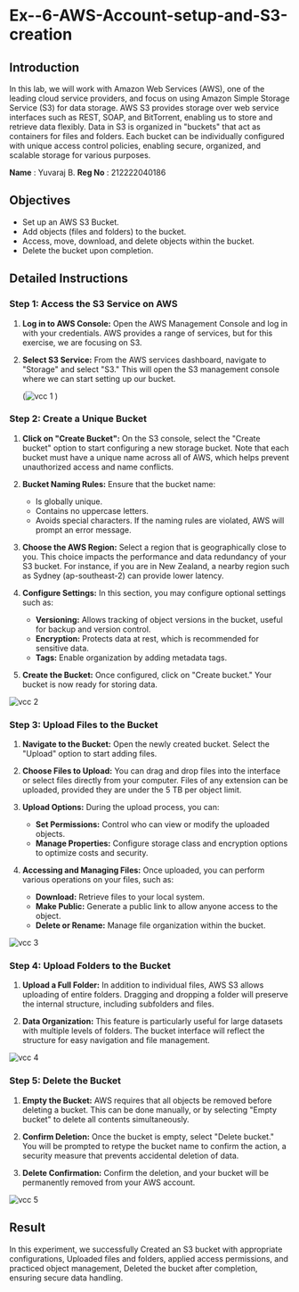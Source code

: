 # Ex--6-AWS-Account-setup-and-S3-creation

## Introduction

In this lab, we will work with Amazon Web Services (AWS), one of the leading cloud service providers, and focus on using Amazon Simple Storage Service (S3) for data storage. AWS S3 provides storage over web service interfaces such as REST, SOAP, and BitTorrent, enabling us to store and retrieve data flexibly. Data in S3 is organized in "buckets" that act as containers for files and folders. Each bucket can be individually configured with unique access control policies, enabling secure, organized, and scalable storage for various purposes.

**Name** : Yuvaraj B.
**Reg No** : 212222040186


## Objectives

- Set up an AWS S3 Bucket.
- Add objects (files and folders) to the bucket.
- Access, move, download, and delete objects within the bucket.
- Delete the bucket upon completion.

## Detailed Instructions

### Step 1: Access the S3 Service on AWS

1. **Log in to AWS Console:** Open the AWS Management Console and log in with your credentials. AWS provides a range of services, but for this exercise, we are focusing on S3.
   
2. **Select S3 Service:** From the AWS services dashboard, navigate to "Storage" and select "S3." This will open the S3 management console where we can start setting up our bucket.

   (![vcc 1](https://github.com/user-attachments/assets/1cadcdc1-576e-4646-8962-4f4def12f691)
)

### Step 2: Create a Unique Bucket

1. **Click on "Create Bucket":** On the S3 console, select the "Create bucket" option to start configuring a new storage bucket. Note that each bucket must have a unique name across all of AWS, which helps prevent unauthorized access and name conflicts.
   
2. **Bucket Naming Rules:** Ensure that the bucket name:
   - Is globally unique.
   - Contains no uppercase letters.
   - Avoids special characters.
   If the naming rules are violated, AWS will prompt an error message.

3. **Choose the AWS Region:** Select a region that is geographically close to you. This choice impacts the performance and data redundancy of your S3 bucket. For instance, if you are in New Zealand, a nearby region such as Sydney (ap-southeast-2) can provide lower latency.

4. **Configure Settings:** In this section, you may configure optional settings such as:
   - **Versioning:** Allows tracking of object versions in the bucket, useful for backup and version control.
   - **Encryption:** Protects data at rest, which is recommended for sensitive data.
   - **Tags:** Enable organization by adding metadata tags.
   
5. **Create the Bucket:** Once configured, click on "Create bucket." Your bucket is now ready for storing data.

![vcc 2](https://github.com/user-attachments/assets/ee2ea760-9267-4433-9af4-4d709044f362)

### Step 3: Upload Files to the Bucket

1. **Navigate to the Bucket:** Open the newly created bucket. Select the "Upload" option to start adding files.
   
2. **Choose Files to Upload:** You can drag and drop files into the interface or select files directly from your computer. Files of any extension can be uploaded, provided they are under the 5 TB per object limit.
   
3. **Upload Options:** During the upload process, you can:
   - **Set Permissions:** Control who can view or modify the uploaded objects.
   - **Manage Properties:** Configure storage class and encryption options to optimize costs and security.
   
4. **Accessing and Managing Files:** Once uploaded, you can perform various operations on your files, such as:
   - **Download:** Retrieve files to your local system.
   - **Make Public:** Generate a public link to allow anyone access to the object.
   - **Delete or Rename:** Manage file organization within the bucket.

![vcc 3](https://github.com/user-attachments/assets/23a9d070-29c5-4eab-8f8e-4e0df39ce15c)

### Step 4: Upload Folders to the Bucket

1. **Upload a Full Folder:** In addition to individual files, AWS S3 allows uploading of entire folders. Dragging and dropping a folder will preserve the internal structure, including subfolders and files.
   
2. **Data Organization:** This feature is particularly useful for large datasets with multiple levels of folders. The bucket interface will reflect the structure for easy navigation and file management.

![vcc 4](https://github.com/user-attachments/assets/ada03e2e-333d-4462-8636-cc6aaf228cc3)

### Step 5: Delete the Bucket

1. **Empty the Bucket:** AWS requires that all objects be removed before deleting a bucket. This can be done manually, or by selecting "Empty bucket" to delete all contents simultaneously.

2. **Confirm Deletion:** Once the bucket is empty, select "Delete bucket." You will be prompted to retype the bucket name to confirm the action, a security measure that prevents accidental deletion of data.

3. **Delete Confirmation:** Confirm the deletion, and your bucket will be permanently removed from your AWS account.

![vcc 5](https://github.com/user-attachments/assets/f472542a-4a56-490f-bef0-a1af67edd658)

## Result

In this experiment, we successfully Created an S3 bucket with appropriate configurations, Uploaded files and folders, applied access permissions, and practiced object management, Deleted the bucket after completion, ensuring secure data handling.
